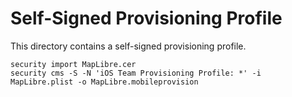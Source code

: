 # Self-Signed Provisioning Profile

This directory contains a self-signed provisioning profile.

```
security import MapLibre.cer
security cms -S -N 'iOS Team Provisioning Profile: *' -i MapLibre.plist -o MapLibre.mobileprovision
```